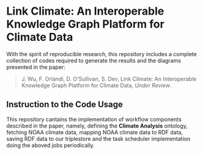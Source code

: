 # Link Climate: An Interoperable Knowledge Graph Platform for Climate Data
With the spirit of reproducible research, this repository includes a complete collection of codes required to generate the results and the diagrams presented in the paper:

> J. Wu, F. Orlandi, D. O'Sullivan, S. Dev, Link Climate: An Interoperable Knowledge Graph Platform for Climate Data, *Under Review*.

## Instruction to the Code Usage
This repository cantains the implementation of workflow components described in the paper, namely, defining the **Climate Analysis** ontology, fetching NOAA climate data, mapping NOAA climate data to RDF data, saving RDF data to our triplestore and the task scheduler implementation doing the aboved jobs periodically.
